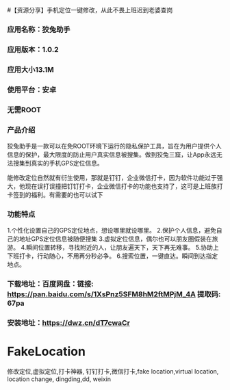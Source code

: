 

#【资源分享】手机定位一键修改，从此不畏上班迟到老婆查岗

### 应用名称：狡兔助手
  
###  应用版本：1.0.2
###  应用大小13.1M
###  使用平台：安卓
###  无需ROOT 

###  产品介绍

狡兔助手是一款可以在免ROOT环境下运行的隐私保护工具，旨在为用户提供个人信息的保护，最大限度的防止用户真实信息被搜集。做到狡兔三窟，让App永远无法搜集到真实的手机GPS定位信息。

能修改定位自然就有衍生使用，那就是钉钉，企业微信打卡，因为软件功能过于强大，他现在误打误撞把钉钉打卡，企业微信打卡的功能也支持了，这可是上班族打卡签到的福利。有需要的也可以试下

### 功能特点

1.个性化设置自己的GPS定位地点，想设哪里就设哪里。
2.保护个人信息，避免自己的地址GPS定位信息被随便搜集
3.虚拟定位信息，偶尔也可以朋友圈假装在旅游。
4.瞬间位置转移，寻找附近的人，让朋友遍天下，天下再无难事。
5.协助上下班打卡，行动随心，不用再分秒必争。
6.搜索位置，一键直达。瞬间到达指定地点。

### 下载地址：百度网盘：链接: https://pan.baidu.com/s/1XsPnz5SFM8hM2ftMPjM_4A 提取码: 67pa

### 安装地址：https://dwz.cn/dT7cwaCr

# FakeLocation
修改定位,虚拟定位,打卡神器, 钉钉打卡,微信打卡,fake location,virtual location, location change, dingding,dd, weixin
